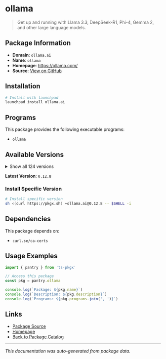 # ollama

> Get up and running with Llama 3.3, DeepSeek-R1, Phi-4, Gemma 2, and other large language models.

## Package Information

- **Domain**: `ollama.ai`
- **Name**: `ollama`
- **Homepage**: https://ollama.com/
- **Source**: [View on GitHub](https://github.com/pkgxdev/pantry/tree/main/projects/ollama.ai/package.yml)

## Installation

```bash
# Install with launchpad
launchpad install ollama.ai
```

## Programs

This package provides the following executable programs:

- `ollama`

## Available Versions

<details>
<summary>Show all 124 versions</summary>

- `0.12.8`, `0.12.7`, `0.12.6`, `0.12.5`, `0.12.3`
- `0.12.2`, `0.12.1`, `0.12.0`, `0.11.11`, `0.11.10`
- `0.11.9`, `0.11.8`, `0.11.7`, `0.11.6`, `0.11.5`
- `0.11.4`, `0.11.3`, `0.11.2`, `0.11.0`, `0.10.1`
- `0.10.0`, `0.9.6`, `0.9.5`, `0.9.4`, `0.9.3`
- `0.9.2`, `0.9.1`, `0.9.0`, `0.8.0`, `0.7.1`
- `0.7.0`, `0.6.8`, `0.6.7`, `0.6.6`, `0.6.5`
- `0.6.4`, `0.6.3`, `0.6.2`, `0.6.1`, `0.6.0`
- `0.5.13`, `0.5.12`, `0.5.11`, `0.5.10`, `0.5.8`
- `0.5.7`, `0.5.6`, `0.5.5`, `0.5.4`, `0.5.3`
- `0.5.2`, `0.5.1`, `0.5.0`, `0.4.7`, `0.4.6`
- `0.4.5`, `0.4.4`, `0.4.3`, `0.4.2`, `0.4.1`
- `0.4.0`, `0.3.14`, `0.3.13`, `0.3.12`, `0.3.11`
- `0.3.10`, `0.3.9`, `0.3.8`, `0.3.7`, `0.3.6`
- `0.3.5`, `0.3.4`, `0.3.3`, `0.3.2`, `0.3.1`
- `0.3.0`, `0.2.8`, `0.2.7`, `0.2.6`, `0.2.5`
- `0.2.4`, `0.2.3`, `0.2.2`, `0.2.1`, `0.2.0`
- `0.1.48`, `0.1.47`, `0.1.46`, `0.1.45`, `0.1.44`
- `0.1.43`, `0.1.42`, `0.1.41`, `0.1.40`, `0.1.39`
- `0.1.38`, `0.1.37`, `0.1.36`, `0.1.35`, `0.1.34`
- `0.1.33`, `0.1.32`, `0.1.31`, `0.1.30`, `0.1.29`
- `0.1.28`, `0.1.27`, `0.1.26`, `0.1.25`, `0.1.24`
- `0.1.23`, `0.1.22`, `0.1.21`, `0.1.20`, `0.1.19`
- `0.1.18`, `0.1.17`, `0.1.16`, `0.1.0`, `0.0.21`
- `0.0.20`, `0.0.19`, `0.0.18`, `0.0.17`

</details>

**Latest Version**: `0.12.8`

### Install Specific Version

```bash
# Install specific version
sh <(curl https://pkgx.sh) +ollama.ai@0.12.8 -- $SHELL -i
```

## Dependencies

This package depends on:

- `curl.se/ca-certs`

## Usage Examples

```typescript
import { pantry } from 'ts-pkgx'

// Access this package
const pkg = pantry.ollama

console.log(`Package: ${pkg.name}`)
console.log(`Description: ${pkg.description}`)
console.log(`Programs: ${pkg.programs.join(', ')}`)
```

## Links

- [Package Source](https://github.com/pkgxdev/pantry/tree/main/projects/ollama.ai/package.yml)
- [Homepage](https://ollama.com/)
- [Back to Package Catalog](../../package-catalog.md)

---

*This documentation was auto-generated from package data.*
